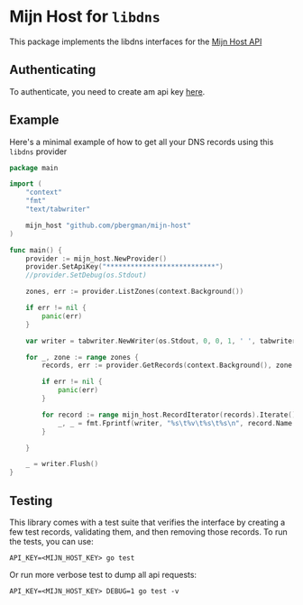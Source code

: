 # Mijn Host for `libdns`

This package implements the libdns interfaces for the [Mijn Host API](https://mijn.host/api/doc/)

## Authenticating

To authenticate, you need to create am api key [here](https://mijn.host/cp/account/api/).

## Example

Here's a minimal example of how to get all your DNS records using this `libdns` provider

```go
package main

import (
	"context"
	"fmt"
	"text/tabwriter"

	mijn_host "github.com/pbergman/mijn-host"
)

func main() {
	provider := mijn_host.NewProvider()
	provider.SetApiKey("***************************")
	//provider.SetDebug(os.Stdout)

	zones, err := provider.ListZones(context.Background())

	if err != nil {
		panic(err)
	}

	var writer = tabwriter.NewWriter(os.Stdout, 0, 0, 1, ' ', tabwriter.Debug)

	for _, zone := range zones {
		records, err := provider.GetRecords(context.Background(), zone.Name)

		if err != nil {
			panic(err)
		}

		for record := range mijn_host.RecordIterator(records).Iterate() {
			_, _ = fmt.Fprintf(writer, "%s\t%v\t%s\t%s\n", record.Name, record.TTL.Seconds(), record.Type, record.Data)
		}

	}

	_ = writer.Flush()
}
```

## Testing

This library comes with a test suite that verifies the interface by creating a few test records, validating them, and then removing those records. To run the tests, you can use:

```shell
API_KEY=<MIJN_HOST_KEY> go test
```

Or run more verbose test to dump all api requests: 

```shell
API_KEY=<MIJN_HOST_KEY> DEBUG=1 go test -v 
```
